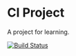 # CI Project

A project for learning.

[![Build Status](https://travis-ci.org/quaggoth/ciproject.svg?branch=master)](https://travis-ci.org/quaggoth/ciproject)
